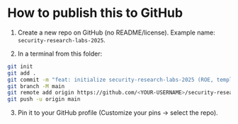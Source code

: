 # How to publish this to GitHub

1) Create a new repo on GitHub (no README/license). Example name: `security-research-labs-2025`.

2) In a terminal from this folder:
```bash
git init
git add .
git commit -m "feat: initialize security-research-labs-2025 (ROE, templates, skeleton)"
git branch -M main
git remote add origin https://github.com/<YOUR-USERNAME>/security-research-labs-2025.git
git push -u origin main
```
3) Pin it to your GitHub profile (Customize your pins → select the repo).
